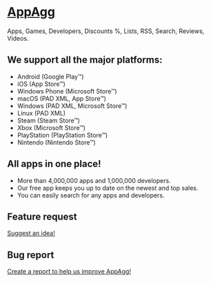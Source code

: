 # <a href="https://appagg.com">AppAgg</a>
Apps, Games, Developers, Discounts %, Lists, RSS, Search, Reviews, Videos. 

## We support all the major platforms:
* Android (Google Play™)
* iOS (App Store™)
* Windows Phone (Microsoft Store™)
* macOS (PAD XML, App Store™)
* Windows (PAD XML, Microsoft Store™)
* Linux (PAD XML)
* Steam (Steam Store™)
* Xbox (Microsoft Store™)
* PlayStation (PlayStation Store™)
* Nintendo (Nintendo Store™)

## All apps in one place!
* More than 4,000,000 apps and 1,000,000 developers.
* Our free app keeps you up to date on the newest and top sales.
* You can easily search for any apps and developers.

## Feature request
<a href="https://github.com/appsagg/AppAgg/issues/new?template=feature_request.md">Suggest an idea!</a>

## Bug report
<a href="https://github.com/appsagg/AppAgg/issues/new?template=bug_report.md">Create a report to help us improve AppAgg!</a>
